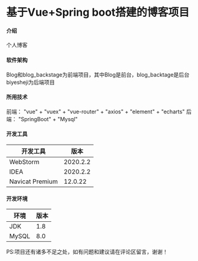 #  **基于Vue+Spring boot搭建的博客项目** 

#### 介绍
个人博客

#### 软件架构
Blog和blog_backstage为前端项目，其中Blog是前台，blog_backtage是后台
biyesheji为后端项目

#### 所用技术

前端： "vue" + "vuex" + "vue-router" + "axios" + "element" + "echarts"
后端： "SpringBoot" +  "Mysql"

#### 开发工具

| 开发工具            | 版本       |
|-----------------|----------|
| WebStorm        | 2020.2.2 |
| IDEA            | 2020.2.2 |
| Navicat Premium | 12.0.22  |

#### 开发环境

| 环境    | 版本  |
|-------|-----|
| JDK   | 1.8 |
| MySQL | 8.0 |

PS:项目还有诸多不足之处，如有问题和建议请在评论区留言，谢谢！

